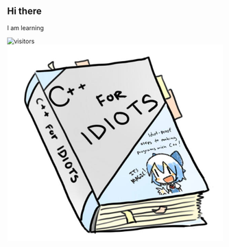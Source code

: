 ## Hi there 
I am learning 
<!--
**Mikhailgov/Mikhailgov** is a ✨ _special_ ✨ repository because its `README.md` (this file) appears on your GitHub profile.

Here are some ideas to get you started:

- 🔭 I’m currently working on ...
- 🌱 I’m currently learning ...
- 👯 I’m looking to collaborate on ...
- 🤔 I’m looking for help with ...
- 💬 Ask me about ...
- 📫 How to reach me: ...
- 😄 Pronouns: ...
- ⚡ Fun fact: ...
-->
![visitors](https://visitor-badge.glitch.me/badge?page_id=Mikhailgov.488652361)
![](https://github.com/cat-milk/Anime-Girls-Holding-Programming-Books/blob/master/C++/cirno_teaches_c++.jpg?raw=true)
